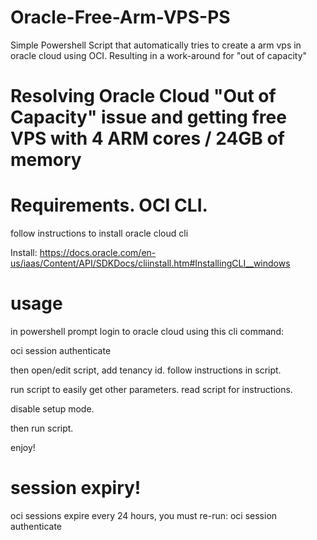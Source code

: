 # Oracle-Free-Arm-VPS-PS
Simple Powershell Script that automatically tries to create a arm vps in oracle cloud using OCI. Resulting in a work-around for "out of capacity"

# Resolving Oracle Cloud "Out of Capacity" issue and getting free VPS with 4 ARM cores / 24GB of memory

# Requirements. OCI CLI. 

follow instructions to install oracle cloud cli

Install: https://docs.oracle.com/en-us/iaas/Content/API/SDKDocs/cliinstall.htm#InstallingCLI__windows

# usage

in powershell prompt login to oracle cloud using this cli command:

oci session authenticate

then open/edit script, add tenancy id. follow instructions in script. 

run script to easily get other parameters. read script for instructions. 

disable setup mode. 

then run script. 

enjoy!

# session expiry!
oci sessions expire every 24 hours, you must re-run:
oci session authenticate
